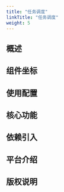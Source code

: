 ```yaml
---
title: "任务调度"
linkTitle: "任务调度"
weight: 5
---
```


## 概述



## 组件坐标

## 使用配置

## 核心功能

## 依赖引入

## 平台介绍

## 版权说明